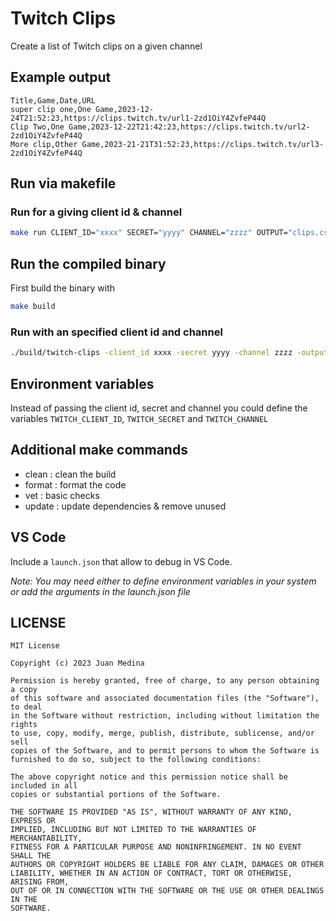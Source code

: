 # Twitch Clips

Create a list of Twitch clips on a given channel

## Example output

```csv
Title,Game,Date,URL
super clip one,One Game,2023-12-24T21:52:23,https://clips.twitch.tv/url1-2zd1OiY4ZvfeP44Q
Clip Two,One Game,2023-12-22T21:42:23,https://clips.twitch.tv/url2-2zd1OiY4ZvfeP44Q
More clip,Other Game,2023-21-21T31:52:23,https://clips.twitch.tv/url3-2zd1OiY4ZvfeP44Q
```

## Run via makefile

### Run for a giving client id & channel
```sh
make run CLIENT_ID="xxxx" SECRET="yyyy" CHANNEL="zzzz" OUTPUT="clips.csv"
```
## Run the compiled binary

First build the binary with

```sh
make build
```

### Run with an specified client id and channel
```sh
./build/twitch-clips -client_id xxxx -secret yyyy -channel zzzz -output clips.csv
```

## Environment variables

Instead of passing the client id, secret and channel you could define the variables `TWITCH_CLIENT_ID`, `TWITCH_SECRET` and `TWITCH_CHANNEL`

## Additional make commands

- clean : clean the build
- format : format the code
- vet : basic checks
- update : update dependencies & remove unused

## VS Code

Include a `launch.json` that allow to debug in VS Code.

*Note: You may need either to define environment variables in your system or add the arguments in the launch.json file*

## LICENSE
```
MIT License

Copyright (c) 2023 Juan Medina

Permission is hereby granted, free of charge, to any person obtaining a copy
of this software and associated documentation files (the "Software"), to deal
in the Software without restriction, including without limitation the rights
to use, copy, modify, merge, publish, distribute, sublicense, and/or sell
copies of the Software, and to permit persons to whom the Software is
furnished to do so, subject to the following conditions:

The above copyright notice and this permission notice shall be included in all
copies or substantial portions of the Software.

THE SOFTWARE IS PROVIDED "AS IS", WITHOUT WARRANTY OF ANY KIND, EXPRESS OR
IMPLIED, INCLUDING BUT NOT LIMITED TO THE WARRANTIES OF MERCHANTABILITY,
FITNESS FOR A PARTICULAR PURPOSE AND NONINFRINGEMENT. IN NO EVENT SHALL THE
AUTHORS OR COPYRIGHT HOLDERS BE LIABLE FOR ANY CLAIM, DAMAGES OR OTHER
LIABILITY, WHETHER IN AN ACTION OF CONTRACT, TORT OR OTHERWISE, ARISING FROM,
OUT OF OR IN CONNECTION WITH THE SOFTWARE OR THE USE OR OTHER DEALINGS IN THE
SOFTWARE.
```
